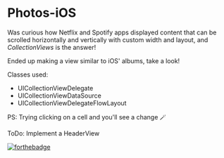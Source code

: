 # Photos-iOS

Was curious how Netflix and Spotify apps displayed content that can be scrolled horizontally and vertically with custom width and layout, and *CollectionViews* is the answer!

Ended up making a view similar to iOS' albums, take a look!

Classes used: 
- UICollectionViewDelegate
- UICollectionViewDataSource
- UICollectionViewDelegateFlowLayout

PS: Trying clicking on a cell and you'll see a change 🪄

ToDo: Implement a HeaderView

[![forthebadge](https://forthebadge.com/images/badges/made-with-swift.svg)](https://forthebadge.com)
